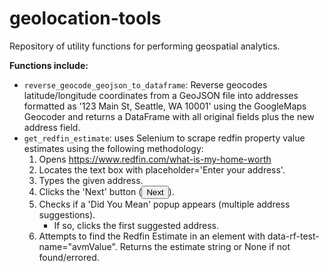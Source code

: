 # geolocation-tools
Repository of utility functions for performing geospatial analytics.

**Functions include:**
- `reverse_geocode_geojson_to_dataframe`: Reverse geocodes latitude/longitude coordinates from a GeoJSON file into addresses formatted as '123 Main St, Seattle, WA 10001' using the GoogleMaps Geocoder and returns a DataFrame with all original fields plus the new address field.
- `get_redfin_estimate`: uses Selenium to scrape redfin property value estimates using the following methodology:
    1. Opens https://www.redfin.com/what-is-my-home-worth
    2. Locates the text box with placeholder='Enter your address'.
    3. Types the given address.
    4. Clicks the 'Next' button (<button><span>Next</span></button>).
    5. Checks if a 'Did You Mean' popup appears (multiple address suggestions).
       - If so, clicks the first suggested address.
    6. Attempts to find the Redfin Estimate in an element with data-rf-test-name="avmValue".
    Returns the estimate string or None if not found/errored.
